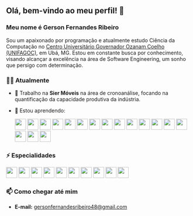## Olá, bem-vindo ao meu perfil! 👋

### Meu nome é Gerson Fernandes Ribeiro

Sou um apaixonado por programação e atualmente estudo Ciência da Computação no [Centro Universitário Governador Ozanam Coelho (UNIFAGOC)](https://www.google.com/maps/place/UNIFAGOC+-+Centro+Universit%C3%A1rio+Governador+Ozanam+Coelho/@-21.1101108,-42.9599958,17z/data=!3m1!4b1!4m6!3m5!1s0xa31b93349a8239:0x398e6341fcf9a284!8m2!3d-21.1101108!4d-42.9574209!16s%2Fg%2F11f2b0w2w0?authuser=0&entry=ttu&g_ep=EgoyMDI0MDgyMS4wIKXMDSoASAFQAw%3D%3D), em Ubá, MG. Estou em constante busca por conhecimento, visando alcançar a excelência na área de Software Engineering, um sonho que persigo com determinação.

### 👨‍💻 Atualmente

- 🔭 Trabalho na **Sier Móveis** na área de cronoanálise, focando na quantificação da capacidade produtiva da indústria.
- 🌱 Estou aprendendo:

  <img src="https://cdn.jsdelivr.net/gh/devicons/devicon@latest/icons/spring/spring-original-wordmark.svg" width="30" height="30"/> 
  <img src="https://cdn.jsdelivr.net/gh/devicons/devicon@latest/icons/amazonwebservices/amazonwebservices-original-wordmark.svg" width="30" height="30"/> 
  <img src="https://cdn.jsdelivr.net/gh/devicons/devicon@latest/icons/angular/angular-original-wordmark.svg" width="30" height="30"/> 
  <img src="https://cdn.jsdelivr.net/gh/devicons/devicon@latest/icons/swagger/swagger-original-wordmark.svg" width="30" height="30"/> 
  <img src="https://cdn.jsdelivr.net/gh/devicons/devicon@latest/icons/docker/docker-original-wordmark.svg" width="30" height="30"/> 
  <img src="https://cdn.jsdelivr.net/gh/devicons/devicon@latest/icons/postman/postman-original-wordmark.svg" width="30" height="30"/> 
  <img src="https://cdn.jsdelivr.net/gh/devicons/devicon@latest/icons/git/git-original.svg" width="30" height="30"/> 
  <img src="https://cdn.jsdelivr.net/gh/devicons/devicon@latest/icons/gradle/gradle-original-wordmark.svg" width="30" height="30"/> 
  <img src="https://cdn.jsdelivr.net/gh/devicons/devicon@latest/icons/maven/maven-original-wordmark.svg" width="30" height="30"/> 
  <img src="https://cdn.jsdelivr.net/gh/devicons/devicon@latest/icons/heroku/heroku-original-wordmark.svg" width="30" height="30"/> 
  <img src="https://cdn.jsdelivr.net/gh/devicons/devicon@latest/icons/karma/karma-original.svg" width="30" height="30"/> 
  <img src="https://cdn.jsdelivr.net/gh/devicons/devicon@latest/icons/kotlin/kotlin-original.svg" width="30" height="30"/> 
  <img src="https://cdn.jsdelivr.net/gh/devicons/devicon@latest/icons/nodejs/nodejs-original-wordmark.svg" width="30" height="30"/> 
  <img src="https://cdn.jsdelivr.net/gh/devicons/devicon@latest/icons/rabbitmq/rabbitmq-original.svg" width="30" height="30"/> 
  <img src="https://cdn.jsdelivr.net/gh/devicons/devicon@latest/icons/railway/railway-original-wordmark.svg" width="30" height="30"/> 
  <img src="https://cdn.jsdelivr.net/gh/devicons/devicon@latest/icons/vuejs/vuejs-original-wordmark.svg" width="30" height="30"/> 
  <img src="https://cdn.jsdelivr.net/gh/devicons/devicon@latest/icons/vitejs/vitejs-original.svg" width="30" height="30"/>

### ⚡ Especialidades

  <img src="https://cdn.jsdelivr.net/gh/devicons/devicon@latest/icons/java/java-original-wordmark.svg" width="30" height="30"/> 
  <img src="https://cdn.jsdelivr.net/gh/devicons/devicon@latest/icons/intellij/intellij-original.svg" width="30" height="30"/> 
  <img src="https://cdn.jsdelivr.net/gh/devicons/devicon@latest/icons/postgresql/postgresql-original-wordmark.svg" width="30" height="30"/> 
  <img src="https://cdn.jsdelivr.net/gh/devicons/devicon@latest/icons/mysql/mysql-original-wordmark.svg" width="30" height="30"/> 
  <img src="https://cdn.jsdelivr.net/gh/devicons/devicon@latest/icons/anaconda/anaconda-original.svg" width="30" height="30"/> 
  <img src="https://cdn.jsdelivr.net/gh/devicons/devicon@latest/icons/jupyter/jupyter-original-wordmark.svg" width="30" height="30"/> 
  <img src="https://cdn.jsdelivr.net/gh/devicons/devicon@latest/icons/python/python-original.svg" width="30" height="30"/> 
  <img src="https://cdn.jsdelivr.net/gh/devicons/devicon@latest/icons/flask/flask-original-wordmark.svg" width="30" height="30"/> 
  <img src="https://cdn.jsdelivr.net/gh/devicons/devicon@latest/icons/github/github-original-wordmark.svg" width="30" height="30"/> 
  <img src="https://cdn.jsdelivr.net/gh/devicons/devicon@latest/icons/vscode/vscode-original.svg" width="30" height="30"/>

### 📫 Como chegar até mim

- **E-mail:** gersonfernandesribeiro48@gmail.com







<!--
**gersonfribeiro/gersonfribeiro** is a ✨ _special_ ✨ repository because its `README.md` (this file) appears on your GitHub profile.

Here are some ideas to get you started:

-->
